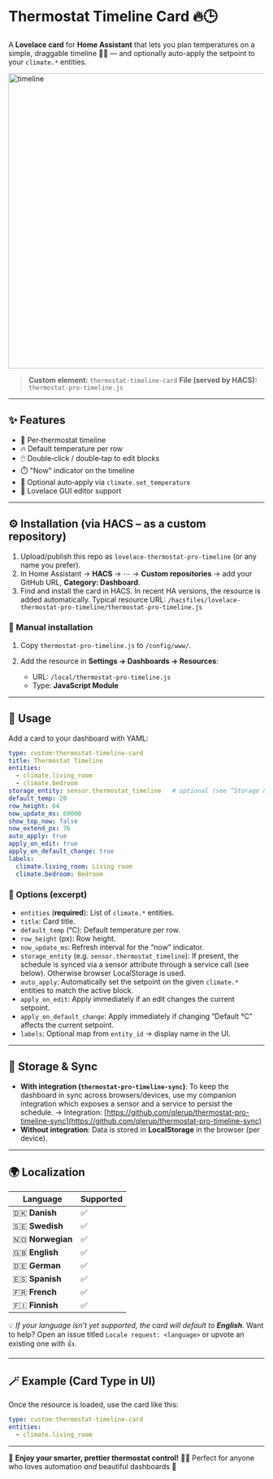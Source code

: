# Thermostat Timeline Card 🔥🕒

A **Lovelace card** for **Home Assistant** that lets you plan temperatures on a simple, draggable timeline 🏡📅 — and optionally auto-apply the setpoint to your `climate.*` entities.

<img width="2291" height="581" alt="timeline" src="https://github.com/user-attachments/assets/7dce9516-1654-4eb8-87b1-6c091a3bf233" />

> **Custom element:** `thermostat-timeline-card`
> **File (served by HACS):** `thermostat-pro-timeline.js`

---

## ✨ Features

* 🧊 Per‑thermostat timeline
* 🔥 Default temperature per row
* 🖱️ Double‑click / double‑tap to edit blocks
* ⏱️ "Now" indicator on the timeline
* 🤖 Optional auto‑apply via `climate.set_temperature`
* 🧩 Lovelace GUI editor support

---

## ⚙️ Installation (via HACS – as a custom repository)

1. Upload/publish this repo as `lovelace-thermostat-pro-timeline` (or any name you prefer).
2. In Home Assistant → **HACS** → ⋯ → **Custom repositories** → add your GitHub URL, **Category: Dashboard**.
3. Find and install the card in HACS. In recent HA versions, the resource is added automatically.
   Typical resource URL:
   `/hacsfiles/lovelace-thermostat-pro-timeline/thermostat-pro-timeline.js`

### 🧠 Manual installation

1. Copy `thermostat-pro-timeline.js` to `/config/www/`.
2. Add the resource in **Settings → Dashboards → Resources**:

   * URL: `/local/thermostat-pro-timeline.js`
   * Type: **JavaScript Module**

---

## 🧰 Usage

Add a card to your dashboard with YAML:

```yaml
type: custom:thermostat-timeline-card
title: Thermostat Timeline
entities:
  - climate.living_room
  - climate.bedroom
storage_entity: sensor.thermostat_timeline   # optional (see “Storage & sync”)
default_temp: 20
row_height: 64
now_update_ms: 60000
show_top_now: false
now_extend_px: 76
auto_apply: true
apply_on_edit: true
apply_on_default_change: true
labels:
  climate.living_room: Living room
  climate.bedroom: Bedroom
```

### 🧾 Options (excerpt)

* `entities` (**required**): List of `climate.*` entities.
* `title`: Card title.
* `default_temp` (°C): Default temperature per row.
* `row_height` (px): Row height.
* `now_update_ms`: Refresh interval for the “now” indicator.
* `storage_entity` (e.g. `sensor.thermostat_timeline`): If present, the schedule is synced via a sensor attribute through a service call (see below). Otherwise browser LocalStorage is used.
* `auto_apply`: Automatically set the setpoint on the given `climate.*` entities to match the active block.
* `apply_on_edit`: Apply immediately if an edit changes the current setpoint.
* `apply_on_default_change`: Apply immediately if changing “Default °C” affects the current setpoint.
* `labels`: Optional map from `entity_id` → display name in the UI.

---

## 💾 Storage & Sync

* **With integration (`thermostat-pro-timeline-sync`)**: To keep the dashboard in sync across browsers/devices, use my companion integration which exposes a sensor and a service to persist the schedule.
  → Integration: [https://github.com/qlerup/thermostat-pro-timeline-sync](https://github.com/qlerup/thermostat-pro-timeline-sync)
* **Without integration**: Data is stored in **LocalStorage** in the browser (per device).

---

## 🌍 Localization

| Language           | Supported |
| ------------------ | --------- |
| 🇩🇰 **Danish**    | ✅         |
| 🇸🇪 **Swedish**   | ✅         |
| 🇳🇴 **Norwegian** | ✅         |
| 🇬🇧 **English**   | ✅         |
| 🇩🇪 **German**    | ✅         |
| 🇪🇸 **Spanish**   | ✅         |
| 🇫🇷 **French**    | ✅         |
| 🇫🇮 **Finnish**   | ✅         |

💡 *If your language isn’t yet supported, the card will default to **English**.*
Want to help? Open an issue titled `Locale request: <language>` or upvote an existing one with 👍.

---

## 🪄 Example (Card Type in UI)

Once the resource is loaded, use the card like this:

```yaml
type: custom:thermostat-timeline-card
entities:
  - climate.living_room
```

---

🎉 **Enjoy your smarter, prettier thermostat control!**
🧊🔥 Perfect for anyone who loves automation *and* beautiful dashboards 💫
